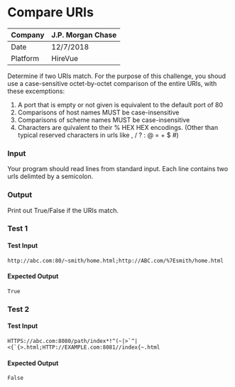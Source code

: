# Compare URIs


Company| J.P. Morgan Chase
---|---
Date|12/7/2018
Platform|HireVue

Determine if two URIs match. For the purpose of this challenge, you shoud use a case-sensitive octet-by-octet comparison of the entire URIs, with these excemptions:

1. A port that is empty or not given is equivalent to the default port of 80
2. Comparisons of host names MUST be case-insensitive
3. Comparisons of scheme names MUST be case-insensitive
4. Characters are quivalent to their % HEX HEX encodings. (Other than typical reserved characters in urls like , / ? : @ = + $ #)

### Input
Your program should read lines from standard input. Each line contains two urls delimted by a semicolon.
### Output
Print out True/False if the URIs match.

### Test 1
#### Test Input
`http://abc.com:80/~smith/home.html;http://ABC.com/%7Esmith/home.html`
#### Expected Output
`True`
### Test 2
#### Test Input
``HTTPS://abc.com:8080/path/index*!^(~|>`^|<{`{>.html;HTTP://EXAMPLE.com:8081//index{~.html``
#### Expected Output
`False`
